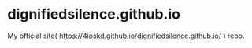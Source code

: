 # dignifiedsilence.github.io
My official site( https://4ioskd.github.io/dignifiedsilence.github.io/ ) repo.
